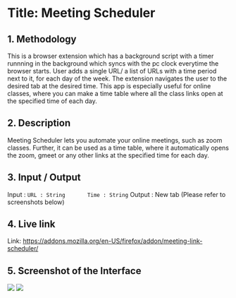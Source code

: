 # **Title: Meeting Scheduler**


## **1. Methodology**
This is a browser extension which has a background script with a timer runnning in the background which syncs with the pc clock everytime the browser starts.
User adds a single URL/ a list of URLs with a time period next to it, for each day of the week. The extension navigates the user to the desired tab at the desired time.
This app is especially useful for online classes, where you can make a time table where all the class links open at the specified time of each day.


## **2. Description**
Meeting Scheduler lets you automate your online meetings, such as zoom classes. Further, it can be used as a time table, where it automatically opens the zoom, gmeet or any other links at the specified time for each day.


## **3. Input / Output**
Input : ```URL : String      
Time : String```
Output : New tab (Please refer to screenshots below)



## **4. Live link**
Link: https://addons.mozilla.org/en-US/firefox/addon/meeting-link-scheduler/


## **5. Screenshot of the Interface**
<img src="https://addons.mozilla.org/user-media/previews/thumbs/257/257823.jpg?modified=1623681619">
<img src="https://addons.mozilla.org/user-media/previews/thumbs/257/257824.jpg?modified=1623681619">

